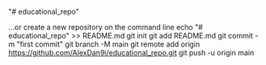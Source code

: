 "# educational_repo" 

…or create a new repository on the command line
echo "# educational_repo" >> README.md
git init
git add README.md
git commit -m "first commit"
git branch -M main
git remote add origin https://github.com/AlexDan9i/educational_repo.git
git push -u origin main
